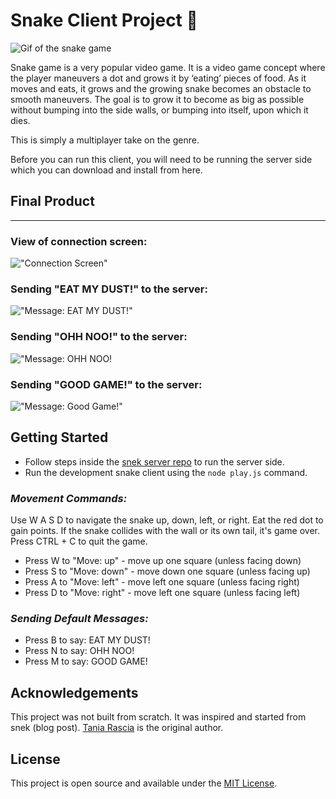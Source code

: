 # Snake Client Project 🐍

![Gif of the snake game](https://raw.githubusercontent.com/taniarascia/snek/master/snek.gif)

Snake game is a very popular video game. It is a video game concept where the player maneuvers a dot and grows it by ‘eating’ pieces of food. As it moves and eats, it grows and the growing snake becomes an obstacle to smooth maneuvers. The goal is to grow it to become as big as possible without bumping into the side walls, or bumping into itself, upon which it dies.

This is simply a multiplayer take on the genre.

Before you can run this client, you will need to be running the server side which you can download and install from here. 

## Final Product

---

### View of connection screen:

!["Connection Screen"](https://github.com/lighthouse-labs/snek-multiplayer/assets/131313586/fd6362a9-3dd6-437e-83f0-60686520bc93)

### Sending "EAT MY DUST!" to the server:

!["Message: EAT MY DUST!"](https://github.com/lighthouse-labs/snek-multiplayer/assets/131313586/15ac3c75-7ce6-41ee-9d7b-3cd28743d94e)

### Sending "OHH NOO!" to the server:
!["Message: OHH NOO!](https://github.com/lighthouse-labs/snek-multiplayer/assets/131313586/e77ab72b-89c0-4e08-8ad5-92b22f16414f)

### Sending "GOOD GAME!" to the server:

!["Message: Good Game!"](https://github.com/lighthouse-labs/snek-multiplayer/assets/131313586/171adc95-7332-4eeb-9db2-2eca5890bc65)



## Getting Started

- Follow steps inside the [snek server repo](https://github.com/lighthouse-labs/snek-multiplayer) to run the server side.
- Run the development snake client using the `node play.js` command.


### *Movement Commands:*

Use W A S D to navigate the snake up, down, left, or right. Eat the red dot to gain points. If the snake collides with the wall or its own tail, it's game over. Press CTRL + C to quit the game.

- Press W to "Move: up" - move up one square (unless facing down)
- Press S to "Move: down" - move down one square (unless facing up)
- Press A to "Move: left" - move left one square (unless facing right)
- Press D to "Move: right" - move left one square (unless facing left)

### *Sending Default Messages:*

- Press B to say: EAT MY DUST!
- Press N to say: OHH NOO!
- Press M to say: GOOD GAME!


## Acknowledgements

This project was not built from scratch. It was inspired and started from snek (blog post). [Tania Rascia](https://github.com/taniarascia) is the original author.

## License

This project is open source and available under the [MIT License](https://github.com/taniarascia/snek/blob/master/LICENSE).

